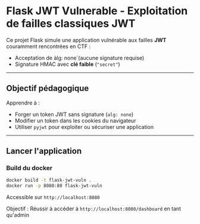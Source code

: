 # Flask JWT Vulnerable - Exploitation de failles classiques JWT

Ce projet Flask simule une application vulnérable aux failles **JWT** couramment rencontrées en CTF :

- Acceptation de àlg: none`(aucune signature requise)
- Signature HMAC avec **clé faible** (`"secret"`)

---

## Objectif pédagogique

Apprendre à :
- Forger un token JWT sans signature (`alg: none`)
- Modifier un token dans les cookies du navigateur
- Utiliser `pyjwt` pour exploiter ou sécuriser une application

---
## Lancer l'application
### Build du docker
```bash
docker build -t flask-jwt-vuln .
docker run -p 8080:80 flask-jwt-vuln
```
Accessible sur `http://localhost:8080`

Objectif : Réussir à accéder à `http://localhost:8080/dashboard` en tant qu'admin
